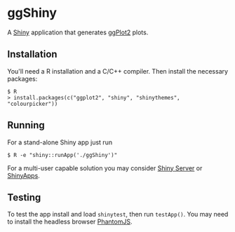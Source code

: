 # ggShiny

A [Shiny](https://shiny.rstudio.com/) application that generates [ggPlot2](http://ggplot2.tidyverse.org/) plots.

## Installation
You'll need a R installation and a C/C++ compiler. Then install the necessary
packages:

```
$ R
> install.packages(c("ggplot2", "shiny", "shinythemes", "colourpicker"))
```

## Running
For a stand-alone Shiny app just run

```
$ R -e "shiny::runApp('./ggShiny')"
```

For a multi-user capable solution you may consider [Shiny
Server](https://www.rstudio.com/products/shiny/shiny-server/) or
[ShinyApps](http://www.shinyapps.io/).

## Testing
To test the app install and load `shinytest`, then run `testApp()`. You may need
to install the headless browser [PhantomJS](http://phantomjs.org/).

